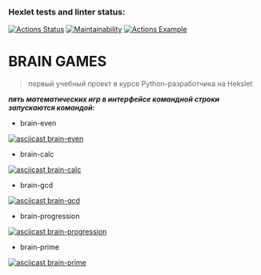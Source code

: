 ### Hexlet tests and linter status:
[![Actions Status](https://github.com/apassionado/python-project-lvl1/workflows/hexlet-check/badge.svg)](https://github.com/apassionado/python-project-lvl1/actions)
[![Maintainability](https://api.codeclimate.com/v1/badges/afed910350880ec170a3/maintainability)](https://codeclimate.com/github/apassionado/python-project-lvl1/maintainability)
[![Actions Example](https://github.com/apassionado/python-project-lvl1/actions/workflows/pyci.yml/badge.svg)](https://github.com/apassionado/python-project-lvl1/actions)

# BRAIN GAMES


> первый учебный проект в курсе Python-разработчика на Hekslet


***пять математических игр в интерфейсе командной строки
запускаются командой:***


- brain-even


[![asciicast brain-even](https://asciinema.org/a/BSCUS2K1eOyCu9YJ4zWccKFcd.png)](https://asciinema.org/a/BSCUS2K1eOyCu9YJ4zWccKFcd)


- brain-calc


[![asciicast brain-calc](https://asciinema.org/a/koQXxPatSSOOsXMfb2Me0OD2s.png)](https://asciinema.org/a/koQXxPatSSOOsXMfb2Me0OD2s)


- brain-gcd


[![asciicast brain-gcd](https://asciinema.org/a/fIZsuV5LIebhBnQS64LHu8dOc.png)](https://asciinema.org/a/fIZsuV5LIebhBnQS64LHu8dOc)


- brain-progression


[![asciicast brain-progression](https://asciinema.org/a/0OPAMh2xlfm8eqTC1KwgQYnwn.png)](https://asciinema.org/a/0OPAMh2xlfm8eqTC1KwgQYnwn)


- brain-prime


[![asciicast brain-prime](https://asciinema.org/a/AesSEL6mAzwPLl1VQGchGMgym.svg)](https://asciinema.org/a/AesSEL6mAzwPLl1VQGchGMgym)
